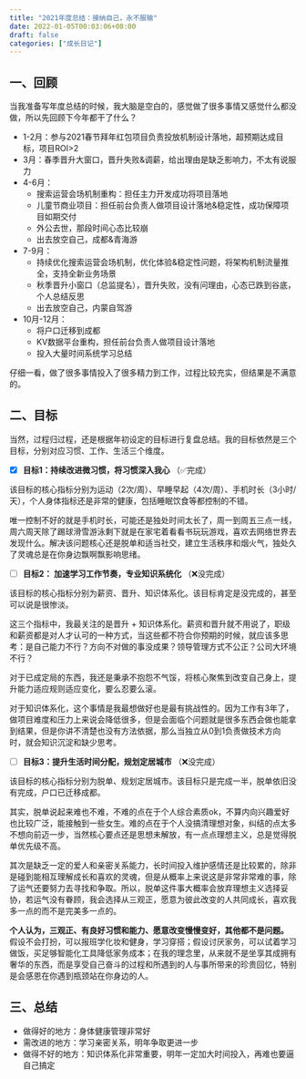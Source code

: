 ```yaml
---
title: "2021年度总结：接纳自己，永不服输"
date: 2022-01-05T00:03:06+08:00
draft: false
categories: ["成长日记"]
---
```


## 一、回顾

当我准备写年度总结的时候，我大脑是空白的，感觉做了很多事情又感觉什么都没做，所以先回顾下今年都干了什么？

- 1-2月：参与2021春节拜年红包项目负责投放机制设计落地，超预期达成目标，项目ROI>2
- 3月：春季晋升大窗口，晋升失败&调薪，给出理由是缺乏影响力，不太有说服力
- 4-6月：
  - 搜索运营会场机制重构：担任主力开发成功将项目落地
  - 儿童节商业项目：担任前台负责人做项目设计落地&稳定性，成功保障项目如期交付
  - 外公去世，那段时间心态比较崩
  - 出去放空自己，成都&青海游
- 7-9月：
  - 持续优化搜索运营会场机制，优化体验&稳定性问题，将架构机制流量推全，支持全新业务场景
  - 秋季晋升小窗口（总监提名），晋升失败，没有问理由，心态已跌到谷底，个人总结反思
  - 出去放空自己，内蒙自驾游
- 10月-12月：
  - 将户口迁移到成都
  - KV数据平台重构，担任前台负责人做项目设计落地
  - 投入大量时间系统学习总结

仔细一看，做了很多事情投入了很多精力到工作，过程比较充实，但结果是不满意的。

## 二、目标

当然，过程归过程，还是根据年初设定的目标进行复盘总结。我的目标依然是三个目标，分别对应习惯、工作、生活三个维度。

- [x] **目标1：持续改进微习惯，将习惯深入我心** （✅完成）

该目标的核心指标分别为运动（2次/周）、早睡早起（4次/周）、手机时长（3小时/天），个人身体指标还是非常的健康，包括睡眠饮食等都控制的不错。

唯一控制不好的就是手机时长，可能还是独处时间太长了，周一到周五三点一线，周六周天除了踢球滑雪游泳剩下就是在家宅着看看书玩玩游戏，喜欢去网络世界去发现什么。解决该问题核心还是脱单和适当社交，建立生活秩序和烟火气，独处久了灵魂总是在你身边飘啊飘影响思绪。

- [ ] **目标2： 加速学习工作节奏，专业知识系统化** （❌没完成）

该目标的核心指标分别为薪资、晋升、知识体系化。该目标肯定是没完成的，甚至可以说是很惨淡。

这三个指标中，我最关注的是晋升 + 知识体系化。薪资和晋升就不用说了，职级和薪资都是对人才认可的一种方式，当这些都不符合你预期的时候，就应该多思考：是自己能力不行？方向不对做的事没成果？领导管理方式不公正？公司大环境不行？

对于已成定局的东西，我还是秉承不抱怨不气馁，将核心聚焦到改变自己身上，提升能力适应规则适应变化，要么忍要么滚。

对于知识体系化，这个事情是我最想做好也是最有挑战性的。因为工作有3年了，做项目难度和压力上来说会降低很多，但是会面临个问题就是很多东西会做也能拿到结果，但是你讲不清楚也没有方法依据，那么当独立从0到1负责做技术方向时，就会知识沉淀和缺少思考。

- [ ] **目标3：提升生活时间分配，规划定居城市** （❌没完成）

该目标的核心指标分别为脱单、规划定居城市。该目标只是完成一半，脱单依旧没有完成，户口已迁移成都。

其实，脱单说起来难也不难，不难的点在于个人综合素质ok，不算内向兴趣爱好也比较广泛，能接触到一些女生。难的点在于个人没搞清理想对象，纠结的点太多不想向前迈一步，当然核心要点还是思想未解放，有一点点理想主义，总是觉得脱单优先级不高。

其次是缺乏一定的爱人和亲密关系能力，长时间投入维护感情还是比较累的，除非是碰到能相互理解成长和喜欢的灵魂，但是从概率上来说这是非常非常难的事，除了运气还要努力去寻找和争取。所以，脱单这件事大概率会放弃理想主义选择妥协，若运气没有眷顾，我会选择从三观正，愿意为彼此改变的人共同成长，喜欢我多一点的而不是完美多一点的。

**个人认为，三观正、有良好习惯和能力、愿意改变慢慢变好，其他都不是问题。** 假设不会打扮，可以报班学化妆和健身，学习穿搭；假设讨厌家务，可以试着学习做饭，买足够智能化工具降低家务成本；在我的理念里，从来就不是坐享其成拥有奢华的东西，而是享受自己奋斗的过程和所遇到的人与事所带来的珍贵回忆，特别是会感恩在你遇到瓶颈站在你身边的人。

## 三、总结

- 做得好的地方：身体健康管理非常好
- 需改进的地方：学习亲密关系，明年争取更进一步
- 做得不好的地方：知识体系化非常重要，明年一定加大时间投入，再难也要逼自己搞定
